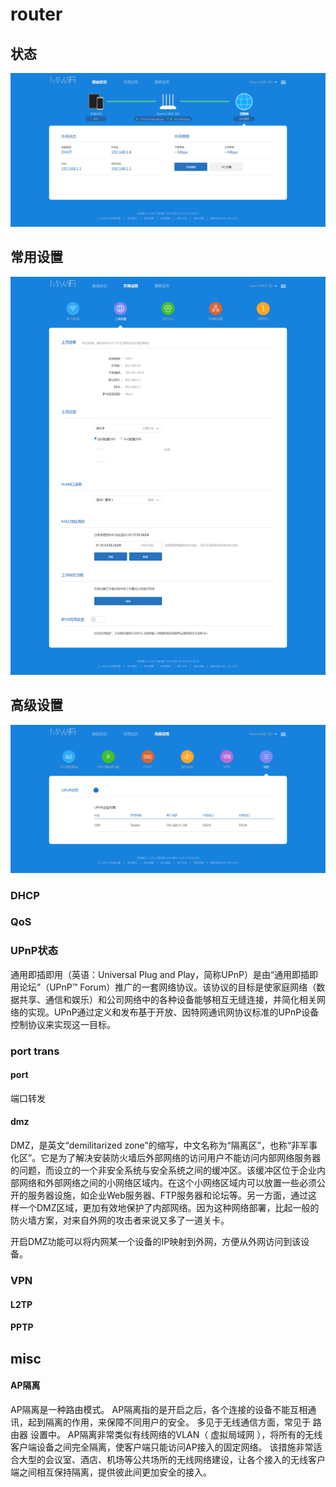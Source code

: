 # router

## 状态
![333](./MiWifiStatus.png)
## 常用设置
![333](./MiWifiJuniorConfigNewtork.png)
## 高级设置

![333](./MiWifiSeniorConfigElse.png)

### DHCP

### QoS

### UPnP状态
通用即插即用（英语：Universal Plug and Play，简称UPnP）是由“通用即插即用论坛”（UPnP™ Forum）推广的一套网络协议。该协议的目标是使家庭网络（数据共享、通信和娱乐）和公司网络中的各种设备能够相互无缝连接，并简化相关网络的实现。UPnP通过定义和发布基于开放、因特网通讯网协议标准的UPnP设备控制协议来实现这一目标。
### port trans
#### port
端口转发
#### dmz
DMZ，是英文“demilitarized zone”的缩写，中文名称为“隔离区”，也称“非军事化区”。它是为了解决安装防火墙后外部网络的访问用户不能访问内部网络服务器的问题，而设立的一个非安全系统与安全系统之间的缓冲区。该缓冲区位于企业内部网络和外部网络之间的小网络区域内。在这个小网络区域内可以放置一些必须公开的服务器设施，如企业Web服务器、FTP服务器和论坛等。另一方面，通过这样一个DMZ区域，更加有效地保护了内部网络。因为这种网络部署，比起一般的防火墙方案，对来自外网的攻击者来说又多了一道关卡。

开启DMZ功能可以将内网某一个设备的IP映射到外网，方便从外网访问到该设备。


### VPN
#### L2TP

#### PPTP



## misc


#### AP隔离

AP隔离是一种路由模式。 AP隔离指的是开启之后，各个连接的设备不能互相通讯，起到隔离的作用，来保障不同用户的安全。 多见于无线通信方面，常见于 路由器 设置中。 AP隔离非常类似有线网络的VLAN（ 虚拟局域网 ），将所有的无线客户端设备之间完全隔离，使客户端只能访问AP接入的固定网络。 该措施非常适合大型的会议室、酒店、机场等公共场所的无线网络建设，让各个接入的无线客户端之间相互保持隔离，提供彼此间更加安全的接入。